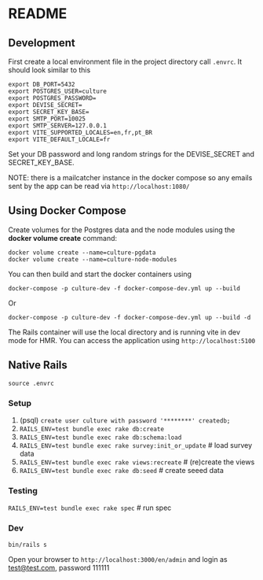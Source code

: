# README

## Development

First create a local environment file in the project directory call `.envrc`. It should look similar to this

    export DB_PORT=5432
    export POSTGRES_USER=culture
    export POSTGRES_PASSWORD=
    export DEVISE_SECRET=
    export SECRET_KEY_BASE=
    export SMTP_PORT=10025
    export SMTP_SERVER=127.0.0.1
    export VITE_SUPPORTED_LOCALES=en,fr,pt_BR
    export VITE_DEFAULT_LOCALE=fr

Set your DB password and long random strings for the DEVISE_SECRET and SECRET_KEY_BASE.

NOTE: there is a mailcatcher instance in the docker compose so any emails sent by the app can be read via `http://localhost:1080/`

## Using Docker Compose

Create volumes for the Postgres data and the node modules using the **docker volume create** command:

    docker volume create --name=culture-pgdata
    docker volume create --name=culture-node-modules

You can then build and start the docker containers using

    docker-compose -p culture-dev -f docker-compose-dev.yml up --build

Or

    docker-compose -p culture-dev -f docker-compose-dev.yml up --build -d

The Rails container will use the local directory and is running vite in dev mode for HMR. You can access the application
using `http://localhost:5100`

## Native Rails

`source .envrc`

### Setup

1. (psql) `create user culture with password '********' createdb;`
2. `RAILS_ENV=test bundle exec rake db:create`
3. `RAILS_ENV=test bundle exec rake db:schema:load`
4. `RAILS_ENV=test bundle exec rake survey:init_or_update` # load survey data
5. `RAILS_ENV=test bundle exec rake views:recreate` # (re)create the views
6. `RAILS_ENV=test bundle exec rake db:seed` # create seeed data

### Testing

`RAILS_ENV=test bundle exec rake spec` # run spec

### Dev

`bin/rails s`

Open your browser to `http://localhost:3000/en/admin` and login as test@test.com, password 111111
